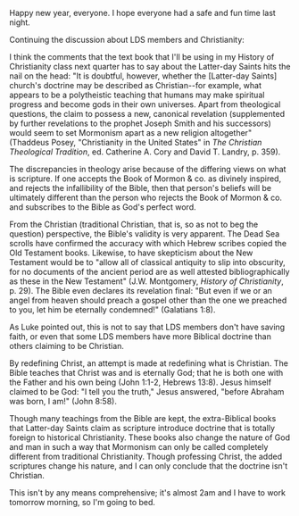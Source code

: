 Happy new year, everyone.  I hope everyone had a safe and fun time last night.

Continuing the discussion about LDS members and Christianity:


I think the comments that the text book that I'll be using in my History of Christianity class next quarter has to say about the Latter-day Saints hits the nail on the head:
"It is doubtful, however, whether the [Latter-day Saints] church's doctrine may be described as Christian--for example, what appears to be a polytheistic teaching that humans may make spiritual progress and become gods in their own universes.  Apart from theological questions, the claim to possess a new, canonical revelation (supplemented by further revelations to the prophet Joseph Smith and his successors) would seem to set Mormonism apart as a new religion altogether" (Thaddeus Posey, "Christianity in the United States" in <i>The Christian Theological Tradition</i>, ed. Catherine A. Cory and David T. Landry, p. 359).

The discrepancies in theology arise because of the differing views on what is scripture.  If one accepts the Book of Mormon &amp; co. as divinely inspired, and rejects the infallibility of the Bible, then that person's beliefs will be ultimately different than the person who rejects the Book of Mormon &amp; co. and subscribes to the Bible as God's perfect word.

From the Christian (traditional Christian, that is, so as not to beg the question) perspective, the Bible's validity is very apparent.  The Dead Sea scrolls have confirmed the accuracy with which Hebrew scribes copied the Old Testament books.  Likewise, to have skepticism about the New Testament would be to "allow all of classical antiquity to slip into obscurity, for no documents of the ancient period are as well attested bibliographically as these in the New Testament" (J.W. Montgomery, <i>History of Christianity</i>, p. 29).  The Bible even declares its revelation final: "But even if we or an angel from heaven should preach a gospel other than the one we preached to you, let him be eternally condemned!" (Galatians 1:8).

As Luke pointed out, this is not to say that LDS members don't have saving faith, or even that some LDS members have more Biblical doctrine than others claiming to be Christian.

By redefining Christ, an attempt is made at redefining what is Christian.  The Bible teaches that Christ was and is eternally God; that he is both one with the Father and his own being (John 1:1-2, Hebrews 13:8).  Jesus himself claimed to be God: "I tell you the truth," Jesus answered, "before Abraham was born, I am!" (John 8:58).

Though many teachings from the Bible are kept, the extra-Biblical books that Latter-day Saints claim as scripture introduce doctrine that is totally foreign to historical Christianity.  These books also change the nature of God and man in such a way that Mormonism can only be called completely different from traditional Christianity.  Though professing Christ, the added scriptures change his nature, and I can only conclude that the doctrine isn't Christian.

This isn't by any means comprehensive; it's almost 2am and I have to work tomorrow morning, so I'm going to bed.
